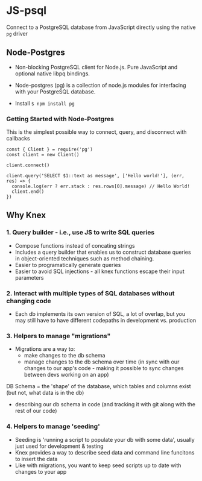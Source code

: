 # JS-psql
Connect to a PostgreSQL database from JavaScript directly using the native `pg` driver

## Node-Postgres
* Non-blocking PostgreSQL client for Node.js. Pure JavaScript and optional native libpq bindings.
* Node-postgres (pg) is a collection of node.js modules for interfacing with your PostgreSQL database.

* Install
`$ npm install pg`


### Getting Started with Node-Postgres
This is the simplest possible way to connect, query, and disconnect with callbacks
```JS
const { Client } = require('pg')
const client = new Client()

client.connect()

client.query('SELECT $1::text as message', ['Hello world!'], (err, res) => {
  console.log(err ? err.stack : res.rows[0].message) // Hello World!
  client.end()
})
```

## Why Knex
### 1. Query builder - i.e., use JS to write SQL queries
  * Compose functions instead of concating strings
  * Includes a query builder that enables us to construct database queries in object-oriented techniques such as method chaining.
  * Easier to programatically generate queries
  * Easier to avoid SQL injections  - all knex functions escape their input parameters

### 2. Interact with multiple types of SQL databases without changing code
  * Each db implements its own version of SQL, a lot of overlap, but you may still have to have different codepaths in development vs. production

### 3. Helpers to manage "migrations"
  * Migrations are a way to:
    * make changes to the db schema
    * manage changes to the db schema over time (in sync with our changes to our app's code - making it possible to sync changes between devs working on an app)

DB Schema = the 'shape' of the database, which tables and columns exist (but not, what data is in the db) 
  * describing our db schema in code (and tracking it with git along with the rest of our code)

### 4. Helpers to manage 'seeding'
  * Seeding is 'running a script to populate your db with some data', usually just used for development & testing
  * Knex provides a way to describe seed data and command line funcitons to insert the data
  * Like with migrations, you want to keep seed scripts up to date with changes to your app



